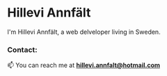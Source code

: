 # Hillevi Annfält

I'm Hillevi Annfält, a web delveloper living in Sweden.

### Contact: 

📫 You can reach me at **hillevi.annfalt@hotmail.com**
